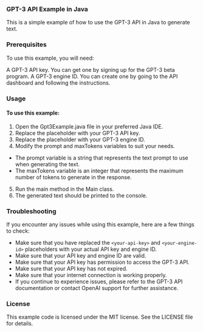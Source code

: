 ### GPT-3 API Example in Java
This is a simple example of how to use the GPT-3 API in Java to generate text.

### Prerequisites
To use this example, you will need:

A GPT-3 API key. You can get one by signing up for the GPT-3 beta program.
A GPT-3 engine ID. You can create one by going to the API dashboard and following the instructions.
### Usage
#### To use this example:

1. Open the Gpt3Example.java file in your preferred Java IDE.
2. Replace the <your-api-key> placeholder with your GPT-3 API key.
3. Replace the <your-engine-id> placeholder with your GPT-3 engine ID.
4. Modify the prompt and maxTokens variables to suit your needs.
  - The prompt variable is a string that represents the text prompt to use when generating the text.
  - The maxTokens variable is an integer that represents the maximum number of tokens to generate in the response.
5. Run the main method in the Main class.
6. The generated text should be printed to the console.
  
### Troubleshooting
  
If you encounter any issues while using this example, here are a few things to check:

- Make sure that you have replaced the `<your-api-key>` and `<your-engine-id>` placeholders with your actual API key and engine ID.
- Make sure that your API key and engine ID are valid.
- Make sure that your API key has permission to access the GPT-3 API.
- Make sure that your API key has not expired.
- Make sure that your internet connection is working properly.
- If you continue to experience issues, please refer to the GPT-3 API documentation or contact OpenAI support for further assistance.

### License
This example code is licensed under the MIT license. See the LICENSE file for details.
